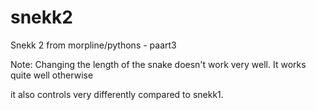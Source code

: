 # snekk2
 Snekk 2 from morpline/pythons - paart3

Note: Changing the length of the snake doesn't work very well. It works quite well otherwise

it also controls very differently compared to snekk1.